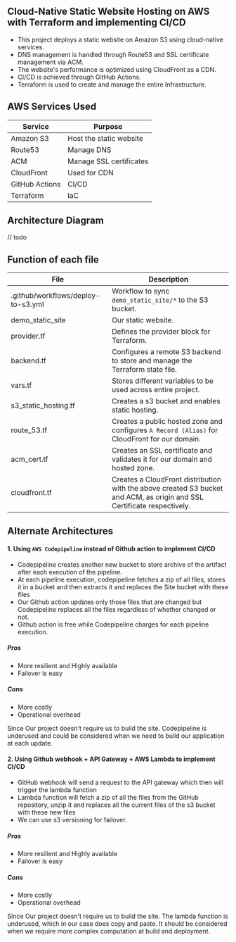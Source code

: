 ## Cloud-Native Static Website Hosting on AWS with Terraform and implementing CI/CD 

- This project deploys a static website on Amazon S3 using cloud-native services. 
- DNS management is handled through Route53 and SSL certificate management via ACM. 
- The website's performance is optimized using CloudFront as a CDN. 
- CI/CD is achieved through GitHub Actions.
- Terraform is used to create and manage the entire Infrastructure.

## AWS Services Used 

| Service        | Purpose                 |
| -------------- | ----------------------- |
| Amazon S3      | Host the static website |
| Route53        | Manage DNS              |
| ACM            | Manage SSL certificates |
| CloudFront     | Used for CDN            |
| GitHub Actions | CI/CD                   |
| Terraform | IaC                          |

## Architecture Diagram
// todo
## Function of each file 

| File                               | Description                                                                                                            |
| ---------------------------------- | ---------------------------------------------------------------------------------------------------------------------- |
| .github/workflows/deploy-to-s3.yml | Workflow to sync `demo_static_site/*` to the S3 bucket.                                                                |
| demo_static_site                   | Our static website.                                                                                                    |
| provider.tf                        | Defines the provider block for Terraform.                                                                              |
| backend.tf                         | Configures a remote S3 backend to store and manage the Terraform state file.                                           |
| vars.tf                            | Stores different variables to be used across entire project.                                                           |
| s3_static_hosting.tf               | Creates a s3 bucket and enables static hosting.                                                                        |
| route_53.tf                        | Creates a public hosted zone and configures `A Record (Alias)` for CloudFront for our domain.                          |
| acm_cert.tf                        | Creates an SSL certificate and validates it for our domain and hosted zone.                                            |
| cloudfront.tf                      | Creates a CloudFront distribution with the above created S3 bucket and ACM, as origin and SSL Certificate respectively. |

## Alternate Architectures 
#### 1. Using `AWS Codepipeline` instead of Github action to implement CI/CD
- Codepipeline creates another new bucket to store archive of the artifact after each execution of the pipeline.
- At each pipeline execution, codepipeline fetches a zip of all files, stores it in a bucket and then extracts it and replaces the Site bucket with these files 
- Our Github action updates only those files that are changed but Codepipeline replaces all the files regardless of whether changed or not. 
- Github action is free while Codepipeline charges for each pipeline execution.
##### Pros
- More resilient and Highly available
- Failover is easy 

##### Cons 
- More costly 
- Operational overhead

Since Our project doesn't require us to build the site. Codepipeline is underused and could be considered when we need to build our application at each update. 

#### 2. Using Github webhook + API Gateway + AWS Lambda to implement CI/CD
- GitHub webhook will send a request to the API gateway which then will trigger the lambda function
- Lambda function will fetch a zip of all the files from the GitHub repository, unzip it and replaces all the current files of the s3 bucket with these new files 
- We can use s3 versioning for failover. 

##### Pros
- More resilient and Highly available
- Failover is easy 

##### Cons 
- More costly 
- Operational overhead 

Since Our project doesn't require us to build the site. The lambda function is underused, which in our case does copy and paste. It should be considered when we require more complex computation at build and deployment.
